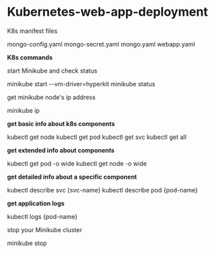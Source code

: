 # Kubernetes-web-app-deployment

K8s manifest files

mongo-config.yaml
mongo-secret.yaml
mongo.yaml
webapp.yaml


**K8s commands**

start Minikube and check status

minikube start --vm-driver=hyperkit 
minikube status



get minikube node's ip address

minikube ip



**get basic info about k8s components**

kubectl get node
kubectl get pod
kubectl get svc
kubectl get all



**get extended info about components**

kubectl get pod -o wide
kubectl get node -o wide



**get detailed info about a specific component**

kubectl describe svc {svc-name}
kubectl describe pod {pod-name}



**get application logs**

kubectl logs {pod-name}



stop your Minikube cluster

minikube stop


